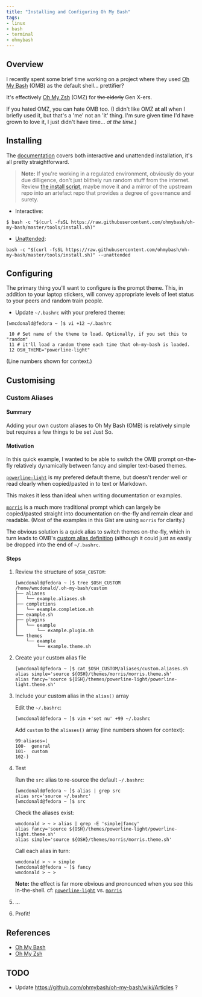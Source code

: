 ```yaml
---
title: "Installing and Configuring Oh My Bash"
tags:
- linux
- bash
- terminal
- ohmybash
---
```


## Overview
I recently spent some brief time working on a project where they used [Oh My Bash](https://ohmybash.nntoan.com/) (OMB) as the default shell... prettifier? 

It's effectively [Oh My Zsh](https://ohmyz.sh/) (OMZ) for ~~the elderly~~ Gen X-ers. 

If you hated OMZ, you can hate OMB too. (I didn't like OMZ **at all** when I briefly used it, but that's a 'me' not an 'it' thing. I'm sure given time I'd have grown to love it, I just didn't have time... _at the time_.)

## Installing

The [documentation](https://github.com/ohmybash/oh-my-bash?tab=readme-ov-file#basic-installation) covers both interactive and unattended installation, it's all pretty straightforward.

> **Note:** If you're working in a regulated environment, obviously do your due dilligence, don't just blithely run random stuff from the internet. Review [the install script](https://github.com/ohmybash/oh-my-bash/blob/master/tools/install.sh), maybe move it and a mirror of the upstream repo into an artefact repo that provides a degree of governance and surety. 

- Interactive:
```
$ bash -c "$(curl -fsSL https://raw.githubusercontent.com/ohmybash/oh-my-bash/master/tools/install.sh)"
```

- [Unattended](https://github.com/ohmybash/oh-my-bash?tab=readme-ov-file#unattended-install):
```
bash -c "$(curl -fsSL https://raw.githubusercontent.com/ohmybash/oh-my-bash/master/tools/install.sh)" --unattended
```

## Configuring

The primary thing you'll want to configure is the prompt theme. This, in addition to your laptop stickers, will convey appropriate levels of leet status to your peers and random train people.

- Update `~/.bashrc` with your prefered theme:

```
[wmcdonald@fedora ~ ]$ vi +12 ~/.bashrc
```

```
 10 # Set name of the theme to load. Optionally, if you set this to "random"
 11 # it'll load a random theme each time that oh-my-bash is loaded.
 12 OSH_THEME="powerline-light"
```

(Line numbers shown for context.)

## Customising
### Custom Aliases

#### Summary
Adding your own custom aliases to Oh My Bash (OMB) is relatively simple but requires a few things to be set Just So.

#### Motivation
In this quick example, I wanted to be able to switch the OMB prompt on-the-fly relatively dynamically between fancy and simpler text-based themes.

[`powerline-light`](https://github.com/ohmybash/oh-my-bash/wiki/Themes#powerline-light) is my prefered default theme, but doesn't render well or read clearly when copied/pasted in to text or Markdown. 

This makes it less than ideal when writing documentation or examples.

[`morris`](https://github.com/ohmybash/oh-my-bash/wiki/Themes#morris) is a much more traditional prompt which can largely be copied/pasted straight into documentation on-the-fly and remain clear and readable. (Most of the examples in this Gist are using `morris` for clarity.)

The obvious solution is a quick alias to switch themes on-the-fly, which in turn leads to OMB's [custom alias definition](https://github.com/ohmybash/oh-my-bash/blob/5ce9fadcde08c5751c6da008ae3a1d4053516caf/templates/bashrc.osh-template#L137-L140) (although it could just as easily be dropped into the end of `~/.bashrc`.

#### Steps

1. Review the structure of `$OSH_CUSTOM`:
    ```
    [wmcdonald@fedora ~ ]$ tree $OSH_CUSTOM 
    /home/wmcdonald/.oh-my-bash/custom
    ├── aliases
    │   └── example.aliases.sh
    ├── completions
    │   └── example.completion.sh
    ├── example.sh
    ├── plugins
    │   └── example
    │       └── example.plugin.sh
    └── themes
        └── example
            └── example.theme.sh
    ```

2. Create your custom alias file
    ```
    [wmcdonald@fedora ~ ]$ cat $OSH_CUSTOM/aliases/custom.aliases.sh
    alias simple='source ${OSH}/themes/morris/morris.theme.sh'
    alias fancy='source ${OSH}/themes/powerline-light/powerline-light.theme.sh'
    ```

3. Include your custom alias in the `alias()` array 

    Edit the `~/.bashrc`:
    ```
    [wmcdonald@fedora ~ ]$ vim +'set nu' +99 ~/.bashrc
    ```

    Add `custom` to the `aliases()` array (line numbers shown for context):
    ```
    99:aliases=(
    100-  general
    101-  custom
    102-)
    ```

4. Test

    Run the `src` alias to re-source the default `~/.bashrc`:
    ```
    [wmcdonald@fedora ~ ]$ alias | grep src
    alias src='source ~/.bashrc'
    [wmcdonald@fedora ~ ]$ src
    ```

    Check the aliases exist:
    ```
    wmcdonald > ~ > alias | grep -E 'simple|fancy'
    alias fancy='source ${OSH}/themes/powerline-light/powerline-light.theme.sh'
    alias simple='source ${OSH}/themes/morris/morris.theme.sh'
    ```

    Call each alias in turn:
    ```
    wmcdonald > ~ > simple
    [wmcdonald@fedora ~ ]$ fancy
    wmcdonald > ~ > 
    ```

    **Note:** the effect is far more obvious and pronounced when you see this in-the-shell. cf: [`powerline-light`](https://github.com/ohmybash/oh-my-bash/wiki/Themes#powerline-light) vs. [`morris`](https://github.com/ohmybash/oh-my-bash/wiki/Themes#morris)

5. ...

6. Profit!


## References
- [Oh My Bash](https://ohmybash.nntoan.com/)
- [Oh My Zsh](https://ohmyz.sh/)

## TODO
- Update https://github.com/ohmybash/oh-my-bash/wiki/Articles ? 